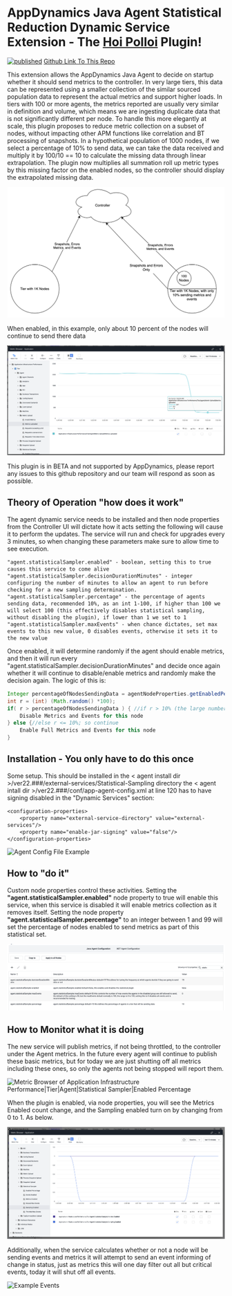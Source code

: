 # AppDynamics Java Agent Statistical Reduction Dynamic Service Extension - The [Hoi Polloi](https://en.wikipedia.org/wiki/Hoi_polloi) Plugin!

[![published](https://static.production.devnetcloud.com/codeexchange/assets/images/devnet-published.svg)](https://developer.cisco.com/codeexchange/github/repo/jbsouthe/AppDynamics-Statistical-Dynamic-Service)
[Github Link To This Repo](https://github.com/jbsouthe/AppDynamics-Statistical-Dynamic-Service)

This extension allows the AppDynamics Java Agent to decide on startup whether it should send metrics to the controller.
In very large tiers, this data can be represented using a smaller collection of the similar sourced population data to represent the actual metrics and support higher loads.
In tiers with 100 or more agents, the metrics reported are usually very similar in definition and volume, which means we are ingesting duplicate data that is not significantly different per node.
To handle this more elegantly at scale, this plugin proposes to reduce metric collection on a subset of nodes, without impacting other APM functions like correlation and BT processing of snapshots.
In a hypothetical population of 1000 nodes, if we select a percentage of 10% to send data, we can take the data received and multiply it by 100/10 == 10 to calculate the missing data through linear extrapolation. 
The plugin now multiplies all summation roll up metric types by this missing factor on the enabled nodes, so the controller should display the extrapolated missing data.

![explanation diagram](doc-images/overview.png)

When enabled, in this example, only about 10 percent of the nodes will continue to send there data

![reduced metrics uploaded](doc-images/MetricsUploaded.png)

This plugin is in BETA and not supported by AppDynamics, please report any issues to this github repository and our team will respond as soon as possible.

## Theory of Operation "how does it work"

The agent dynamic service needs to be installed and then node properties from the Controller UI will dictate how it acts
setting the following will cause it to perform the updates. The service will run and check for upgrades every 3 minutes, so when changing these parameters make sure to allow time to see execution.

    "agent.statisticalSampler.enabled" - boolean, setting this to true causes this service to come alive
    "agent.statisticalSampler.decisionDurationMinutes" - integer configuring the number of minutes to allow an agent to run before checking for a new sampling determination. 
    "agent.statisticalSampler.percentage" - the percentage of agents sending data, recommended 10%, as an int 1-100, if higher than 100 we will select 100 (this effectively disables statistical sampling, without disabling the plugin), if lower than 1 we set to 1
    "agent.statisticalSampler.maxEvents" - when chance dictates, set max events to this new value, 0 disables events, otherwise it sets it to the new value

Once enabled, it will determine randomly if the agent should enable metrics, and then it will run every "agent.statisticalSampler.decisionDurationMinutes" and decide once again whether it will continue to disable/enable metrics and randomly make the decision again.
The logic of this is:

```java
Integer percentageOfNodesSendingData = agentNodeProperties.getEnabledPercentage(); //assume this is 10% for the examples in the logic below
int r = (int) (Math.random() *100);
if( r > percentageOfNodesSendingData ) { //if r > 10% (the large number)
    Disable Metrics and Events for this node
} else {//else r <= 10%; so continue
    Enable Full Metrics and Events for this node
}
```

## Installation - You only have to do this once

Some setup. This should be installed in the < agent install dir >/ver22.###/external-services/Statistical-Sampling directory
the < agent intall dir >/ver22.###/conf/app-agent-config.xml at line 120 has to have signing disabled in the "Dynamic Services" section:

    <configuration-properties>
        <property name="external-service-directory" value="external-services"/>
        <property name="enable-jar-signing" value="false"/>
    </configuration-properties>

![Agent Config File Example](doc-images/agent-config-edit.png)


## How to "do it"

Custom node properties control these activities. Setting the <B>"agent.statisticalSampler.enabled"</B> node property to true will enable this service, when this service is disabled it will enable metrics collection as it removes itself. 
Setting the node property <B>"agent.statisticalSampler.percentage"</B> to an integer between 1 and 99 will set the percentage of nodes enabled to send metrics as part of this statistical set.

![Node Property Example](doc-images/AgentNodeProperties.png)

## How to Monitor what it is doing

The new service will publish metrics, if not being throttled, to the controller under the Agent metrics. In the future every agent will continue to publish these basic metrics, but for today we are just shutting off all metrics including these ones, so only the agents not being stopped will report them.

![Metric Browser of Application Infrastructure Performance|Tier|Agent|Statistical Sampler|Enabled Percentage](doc-images/AgentStatisticalMetrics.png)

When the plugin is enabled, via node properties, you will see the Metrics Enabled count change, and the Sampling enabled turn on by changing from 0 to 1. As below.

![Metric Browser of Statistical plugin metrics](doc-images/metricsEnabledAndSamplingEnabled.png)

Additionally, when the service calculates whether or not a node will be sending events and metrics it will attempt to send an event informing of change in status, just as metrics this will one day filter out all but critical events, today it will shut off all events.

![Example Events](doc-images/ExampleEvents.png)
